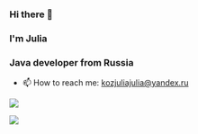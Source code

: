 ### Hi there 👋
### I'm Julia
### Java developer from Russia


- 📫 How to reach me: kozjuliajulia@yandex.ru

![](https://github-profile-summary-cards.vercel.app/api/cards/profile-details?username=kozjulia&theme=solarized_dark)

![](https://github-profile-summary-cards.vercel.app/api/cards/stats?username=kozjulia&theme=solarized_dark)
